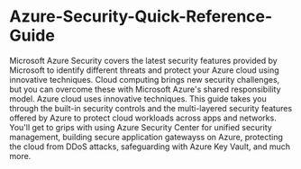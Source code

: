 # Azure-Security-Quick-Reference-Guide


Microsoft Azure Security covers the latest security features provided by Microsoft to identify different threats and protect your Azure cloud using innovative techniques. Cloud computing brings new security challenges, but you can overcome these
with Microsoft Azure's shared responsibility model. Azure cloud uses innovative techniques. This guide takes you through the built-in security controls and the multi-layered security features offered by Azure to protect cloud workloads across apps and
networks. You'll get to grips with using Azure Security Center for unified security management, building secure application gatewayss on Azure, protecting the cloud from DDoS attacks, safeguarding with Azure Key Vault, and much more.
